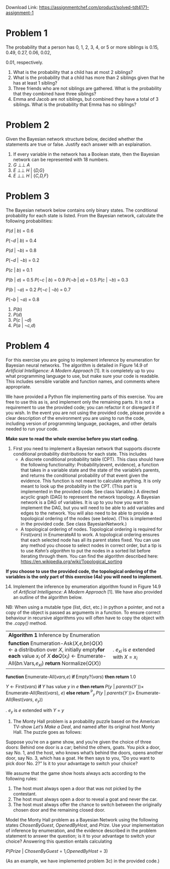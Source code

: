 Download Link: https://assignmentchef.com/product/solved-tdt4171-assignment-1
<br>
<h1>Problem 1</h1>

The probability that a person has 0, 1, 2, 3, 4, or 5 or more siblings is 0.15, 0.49, 0.27, 0.06, 0.02,

0.01, respectively.

<ol>

 <li>What is the probability that a child has at most 2 siblings?</li>

 <li>What is the probability that a child has more than 2 siblings given that he has at least 1 sibling?</li>

 <li>Three friends who are not siblings are gathered. What is the probability that they combined have three siblings?</li>

 <li>Emma and Jacob are not siblings, but combined they have a total of 3 siblings. What is the probability that Emma has no siblings?</li>

</ol>

<h1>Problem 2</h1>

Given the Bayesian network structure below, decided whether the statements are true or false. Justify each answer with an explaination.

<ol>

 <li>If every variable in the network has a Boolean state, then the Bayesian network can be represented with 18 numbers.</li>

 <li><em>G </em>⊥⊥ <em>A</em></li>

 <li><em>E </em>⊥⊥ <em>H </em>| {<em>D,G</em>}</li>

 <li><em>E </em>⊥⊥ <em>H </em>| {<em>C,D,F</em>}</li>

</ol>

<h1>Problem 3</h1>

The Bayesian network below contains only binary states. The conditional probability for each state is listed. From the Bayesian network, calculate the following probabilities:

<em>P</em>(<em>d </em>| <em>b</em>) = 0<em>.</em>6

<em>P</em>(¬<em>d </em>| <em>b</em>) = 0<em>.</em>4

<em>P</em>(<em>d </em>| ¬<em>b</em>) = 0<em>.</em>8

<em>P</em>(¬<em>d </em>| ¬<em>b</em>) = 0<em>.</em>2

<em>P</em>(<em>c </em>| <em>b</em>) = 0<em>.</em>1

<em>P</em>(<em>b </em>| <em>a</em>) = 0<em>.</em>5              <em>P</em>(¬<em>c </em>| <em>b</em>) = 0<em>.</em>9 <em>P</em>(¬<em>b </em>| <em>a</em>) = 0<em>.</em>5     <em>P</em>(<em>c </em>| ¬<em>b</em>) = 0<em>.</em>3

<em>P</em>(<em>b </em>| ¬<em>a</em>) = 0<em>.</em>2                      <em>P</em>(¬<em>c </em>| ¬<em>b</em>) = 0<em>.</em>7

<em>P</em>(¬<em>b </em>| ¬<em>a</em>) = 0<em>.</em>8

<ol>

 <li><em>P</em>(<em>b</em>)</li>

 <li><em>P</em>(<em>d</em>)</li>

 <li><em>P</em>(<em>c </em>| ¬<em>d</em>)</li>

 <li><em>P</em>(<em>a </em>| ¬<em>c,d</em>)</li>

</ol>

<h1>Problem 4</h1>

For this exercise you are going to implement inference by enumeration for Bayesian neural networks. The algorithm is detailed in Figure 14.9 of <em>Artificial Intelligence: A Modern Approach </em>[1]. It is completely up to you what programming language to use, but make sure your code is readable. This includes sensible variable and function names, and comments where appropriate.

We have provided a Python file implementing parts of this exercise. You are free to use this as is, and implement only the remaining parts. It is not a requirement to use the provided code; you can refactor it or disregard it if you wish. In the event you are not using the provided code, please provide a clear description of the environment you are using to run the code, including version of programming language, packages, and other details needed to run your code.

<strong>Make sure to read the whole exercise before you start coding.</strong>

<ol>

 <li>First you need to implement a Bayesian network that supports discrete conditional probability distributions for each state. This includes

  <ul>

   <li>A discrete conditional probability table (CPT). This class should have the following functionality: Probability(event, evidence), a function that takes in a variable state and the state of the variable’s parents, and returns the conditional probability of that event given the evidence. This function is not meant to calculate anything. It is only meant to look up the probability in the CPT. (This part is implemented in the provided code. See class Variable.) A directed acyclic graph (DAG) to represent the network topology. A Bayesian network is a DAG of variables. It is up to you how you want to implement the DAG, but you will need to be able to add variables and edges to the network. You will also need to be able to provide a topological ordering of the nodes (see below). (This is implemented in the provided code. See class BayesianNetwork.)</li>

   <li>A topological ordering of nodes. Topological ordering is required for First(<em>vars</em>) in EnumerateAll to work. A topological ordering ensures that each selected node has all its parent states fixed. You can use any method you choose to select nodes in correct order, but a tip is to use <em>Kahn’s algorithm </em>to put the nodes in a sorted list before iterating through them. You can find the algorithm described here: <a href="https://en.wikipedia.org/wiki/Topological_sorting">https://en.wikipedia.org/wiki/Topological_sorting</a></li>

  </ul></li>

</ol>

<strong>If you choose to use the provided code, the topological ordering of the variables is the only part of this exercise (4a) you will need to implement.</strong>

<ol start="14">

 <li>Implement the inference by enumeration algorithm found in Figure 14.9 of <em>Artificial Intelligence: A Modern Approach </em>[1]. We have also provided an outline of the algorithm below.</li>

</ol>

NB: When using a mutable type (list, dict, etc.) in python a pointer, and not a copy of the object is passed as arguments in a function. To ensure correct behaviour in recursive algorithms you will often have to copy the object with the <em>.copy() </em>method.

<table width="571">

 <tbody>

  <tr>

   <td width="384"><strong>Algorithm 1 </strong>Inference by Enumeration</td>

   <td width="187"> </td>

  </tr>

  <tr>

   <td width="384"><strong>function </strong>Enumeration-Ask(<em>X,</em><em>e,bn</em>)<em>Q</em>(<em>X</em>) ← a distribution over <em>X</em>, initially empty<strong>for each </strong>value <em>x<sub>i </sub></em>of <em>X </em><strong>do</strong><em>Q</em>(<em>x<sub>i</sub></em>) ← Enumerate-All(<em>bn.</em>Vars<em>,</em><em>e<sub>x</sub></em><em><sub>i</sub></em>) <strong>return </strong>Normalize(<em>Q</em>(<em>X</em>))</td>

   <td width="187"><em>. </em><em>e<sub>x</sub></em><em><sub>i </sub></em>is <em>e </em>extended with <em>X </em>= <em>x<sub>i</sub></em></td>

  </tr>

 </tbody>

</table>

<strong>function </strong>Enumerate-All(<em>vars,</em><em>e</em>) <strong>if </strong>Empty?(<em>vars</em>) <strong>then return </strong>1<em>.</em>0

<em>Y </em>← First(<em>vars</em>) <strong>if </strong><em>Y </em>has value <em>y </em>in <em>e </em><strong>then return </strong><em>P</em>(<em>y </em>| <em>parents</em>(<em>Y </em>))× Enumerate-All(Rest(<em>vars</em>), <em>e</em>) <strong>else return </strong><sup>P</sup><em><sub>y </sub>P</em>(<em>y </em>| <em>parents</em>(<em>Y </em>))× Enumerate-All(Rest(<em>vars</em>, <em>e<sub>y</sub></em>))

<em>. </em><em>e<sub>y </sub></em>is <em>e </em>extended with <em>Y </em>= <em>y</em>

<ol>

 <li>The Monty Hall problem is a probability puzzle based on the American TV-show <em>Let’s Make a Deal</em>, and named after its original host Monty Hall. The puzzle goes as follows:</li>

</ol>

Suppose you’re on a game show, and you’re given the choice of three doors: Behind one door is a car; behind the others, goats. You pick a door, say No. 1, and the host, who knows what’s behind the doors, opens another door, say No. 3, which has a goat. He then says to you, ”Do you want to pick door No. 2?” Is it to your advantage to switch your choice?

We assume that the game show hosts always acts according to the following rules:

<ol>

 <li>The host must always open a door that was not picked by the contestant.</li>

 <li>The host must always open a door to reveal a goat and never the car.</li>

 <li>The host must always offer the chance to switch between the originally chosen door and the remaining closed door.</li>

</ol>

Model the Monty Hall problem as a Bayesian Network using the following states <em>ChosenByGuest</em>, <em>OpenedByHost</em>, and <em>Prize</em>. Use your implementation of inference by enumeration, and the evidence described in the problem statement to answer the question; is it to your advantage to switch your choice? Answering this question entails calculating

<em>P</em>(<em>Prize </em>| <em>ChosenByGuest </em>= 1<em>,OpenedByHost </em>= 3)

(As an example, we have implemented problem 3c) in the provided code.)